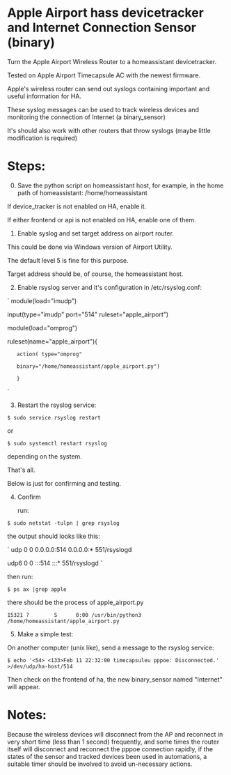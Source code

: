 # Apple Airport hass devicetracker and Internet Connection Sensor (binary)
Turn the Apple Airport Wireless Router to a homeassistant devicetracker.

Tested on Apple Airport Timecapsule AC with the newest firmware.

Apple's wireless router can send out syslogs containing important and useful information for HA.

These syslog messages can be used to track wireless devices and monitoring the connection of Internet (a binary_sensor)

It's should also work with other routers that throw syslogs (maybe little modification is required)

# Steps:

0. Save the python script on homeassistant host, for example, in the home path of homeassistant:
   /home/homeassistant

If device_tracker is not enabled on HA, enable it.

If either frontend or api is not enabled on HA, enable one of them.

1. Enable syslog and set target address on airport router.

  This could be done via Windows version of Airport Utility.

  The default level 5 is fine for this purpose.

  Target address should be, of course, the homeassistant host.


2. Enable rsyslog server and it's configuration in /etc/rsyslog.conf:

` 
module(load="imudp")

input(type="imudp" port="514" ruleset="apple_airport")

module(load="omprog")

ruleset(name="apple_airport"){

       action( type="omprog"

       binary="/home/homeassistant/apple_airport.py")

       } 
`

3. Restart the rsyslog service:

`
$ sudo service rsyslog restart
`

or

`
$ sudo systemctl restart rsyslog
`

depending on the system.

That's all.

Below is just for confirming and testing.

4. Confirm

    run:

`
$ sudo netstat -tulpn | grep rsyslog
`

the output should looks like this:

`
udp    0 0    0.0.0.0:514    0.0.0.0:*      551/rsyslogd 

udp6    0 0    :::514        :::*          551/rsyslogd
`

then run:

`
$ ps ax |grep apple
`

there should be the process of apple_airport.py 

`
15321 ?        S      0:00 /usr/bin/python3 /home/homeassistant/apple_airport.py
`

5. Make a simple test:

On another computer (unix like), send a message to the rsyslog service:

`
$ echo '<54> <133>Feb 11 22:32:00 timecapsuleu pppoe: Disconnected.' >/dev/udp/ha-host/514
`

Then check on the frontend of ha, the new binary_sensor named "Internet" will appear.

# Notes:
Because the wireless devices will disconnect from the AP and reconnect in very short time (less than 1 second) frequently, and some times the router itself will disconnect and reconnect the pppoe connection rapidly, if the states of the sensor and tracked devices been used in automations, a suitable timer should be involved to avoid un-necessary actions.
